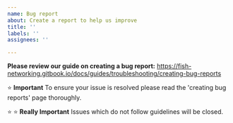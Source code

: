 ```yaml
---
name: Bug report
about: Create a report to help us improve
title: ''
labels: ''
assignees: ''

---
```


**Please review our guide on creating a bug report:** https://fish-networking.gitbook.io/docs/guides/troubleshooting/creating-bug-reports

:star: **Important**
To ensure your issue is resolved please read the 'creating bug reports' page thoroughly.

:star: :star: **Really Important**
Issues which do not follow guidelines will be closed.
